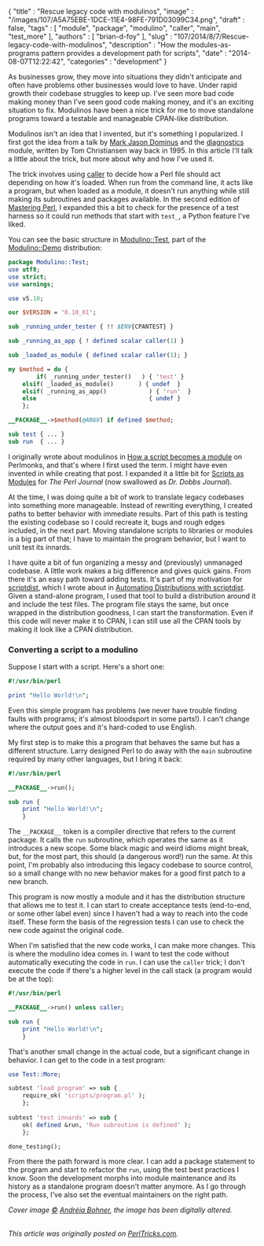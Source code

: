 {
   "title" : "Rescue legacy code with modulinos",
   "image" : "/images/107/A5A75EBE-1DCE-11E4-98FE-791D03099C34.png",
   "draft" : false,
   "tags" : [
      "module",
      "package",
      "modulino",
      "caller",
      "main",
      "test_more"
   ],
   "authors" : [
      "brian-d-foy"
   ],
   "slug" : "107/2014/8/7/Rescue-legacy-code-with-modulinos",
   "description" : "How the modules-as-programs pattern provides a development path for scripts",
   "date" : "2014-08-07T12:22:42",
   "categories" : "development"
}


As businesses grow, they move into situations they didn't anticipate and often have problems other businesses would love to have. Under rapid growth their codebase struggles to keep up. I've seen more bad code making money than I've seen good code making money, and it's an exciting situation to fix. Modulinos have been a nice trick for me to move standalone programs toward a testable and manageable CPAN-like distribution.

Modulinos isn't an idea that I invented, but it's something I popularized. I first got the idea from a talk by [Mark Jason Dominus](http://blog.plover.com) and the [diagnostics](https://github.com/Perl/perl5/blob/blead/lib/diagnostics.pm) module, written by Tom Christiansen way back in 1995. In this article I'll talk a little about the trick, but more about why and how I've used it.

The trick involves using [caller](http://perldoc.perl.org/functions/caller.html) to decide how a Perl file should act depending on how it's loaded. When run from the command line, it acts like a program, but when loaded as a module, it doesn't run anything while still making its subroutines and packages available. In the second edition of [Mastering Perl](http://www.masteringperl.org/), I expanded this a bit to check for the presence of a test harness so it could run methods that start with `test_`, a Python feature I've liked.

You can see the basic structure in [Modulino::Test](https://metacpan.org/pod/Modulino::Test), part of the [Modulino::Demo](https://metacpan.org/release/Modulino-Demo) distribution:

```perl
package Modulino::Test;
use utf8;
use strict;
use warnings;

use v5.10;

our $VERSION = '0.10_01';

sub _running_under_tester { !! $ENV{CPANTEST} }

sub _running_as_app { ! defined scalar caller(1) }

sub _loaded_as_module { defined scalar caller(1); }

my $method = do {
        if( _running_under_tester()   ) { 'test' }
    elsif( _loaded_as_module()       ) { undef  }
    elsif( _running_as_app()            ) { 'run'  }
    else                                { undef }
    };

__PACKAGE__->$method(@ARGV) if defined $method;

sub test { ... }
sub run  { ... }
```

I originally wrote about modulinos in [How a script becomes a module](http://www.perlmonks.org/index.pl?node_id=396759) on Perlmonks, and that's where I first used the term. I might have even invented in while creating that post. I expanded it a little bit for [Scripts as Modules](http://www.drdobbs.com/scripts-as-modules/184416165) for *The Perl Journal* (now swallowed as *Dr. Dobbs Journal*).

At the time, I was doing quite a bit of work to translate legacy codebases into something more manageable. Instead of rewriting everything, I created paths to better behavior with immediate results. Part of this path is testing the existing codebase so I could recreate it, bugs and rough edges included, in the next part. Moving standalone scripts to libraries or modules is a big part of that; I have to maintain the program behavior, but I want to unit test its innards.

I have quite a bit of fun organizing a messy and (previously) unmanaged codebase. A little work makes a big difference and gives quick gains. From there it's an easy path toward adding tests. It's part of my motivation for [scriptdist](http://search.cpan.org/dist/scriptdist/), which I wrote about in [Automating Distributions with scriptdist](http://www.drdobbs.com/web-development/automating-distributions-with-scriptdist/184416112). Given a stand-alone program, I used that tool to build a distribution around it and include the test files. The program file stays the same, but once wrapped in the distribution goodness, I can start the transformation. Even if this code will never make it to CPAN, I can still use all the CPAN tools by making it look like a CPAN distribution.

### Converting a script to a modulino

Suppose I start with a script. Here's a short one:

```perl
#!/usr/bin/perl

print "Hello World!\n";
```

Even this simple program has problems (we never have trouble finding faults with programs; it's almost bloodsport in some parts!). I can't change where the output goes and it's hard-coded to use English.

My first step is to make this a program that behaves the same but has a different structure. Larry designed Perl to do away with the `main` subroutine required by many other languages, but I bring it back:

```perl
#!/usr/bin/perl

__PACKAGE__->run();

sub run {
    print "Hello World!\n";
    }
```

The `__PACKAGE__` token is a compiler directive that refers to the current package. It calls the `run` subroutine, which operates the same as it introduces a new scope. Some black magic and weird idioms might break, but, for the most part, this should (a dangerous word!) run the same. At this point, I'm probably also introducing this legacy codebase to source control, so a small change with no new behavior makes for a good first patch to a new branch.

This program is now mostly a module and it has the distribution structure that allows me to test it. I can start to create acceptance tests (end-to-end, or some other label even) since I haven't had a way to reach into the code itself. These form the basis of the regression tests I can use to check the new code against the original code.

When I'm satisfied that the new code works, I can make more changes. This is where the modulino idea comes in. I want to test the code without automatically executing the code in `run`. I can use the `caller` trick; I don't execute the code if there's a higher level in the call stack (a program would be at the top):

```perl
#!/usr/bin/perl

__PACKAGE__->run() unless caller;

sub run {
    print "Hello World!\n";
    }
```

That's another small change in the actual code, but a significant change in behavior. I can get to the code in a test program:

```perl
use Test::More;

subtest 'load program' => sub {
    require_ok( 'scripts/program.pl' );
    };
    
subtest 'test innards' => sub {
    ok( defined &run, 'Run subroutine is defined' );
    };

done_testing();
```

From there the path forward is more clear. I can add a package statement to the program and start to refactor the `run`, using the test best practices I know. Soon the development morphs into module maintenance and its history as a standalone program doesn't matter anymore. As I go through the process, I've also set the eventual maintainers on the right path.

*Cover image [©](http://creativecommons.org/licenses/by/4.0/) [Andréia Bohner](https://www.flickr.com/photos/deia/321829326/in/photolist-ursDu-71wk9y-nYpsHQ-e3P2i9-e1TW4-32LHXt-e4bYT8-e4bYNV-e4hB2m-e4hB5Y-69pxDc-7YWXJX-cwAfvs-e1TUY-4zkBG7-dcyLpA-aj8HAk-ajbu5L-ajbuh7-94j7Df-94jsgo-d9QS9u-dcyJAE-dcyHcT-bavZfB-2nPfVE-52nPvi-RBuWd-4tpcsD-55P2hs-4WaC4T-7w6TC-9FUUPM-94jwv1-8ohTWP-94g9Ep-6ijaiB-94jpgQ-94jcQd-94gcw8-94jveU-94jy93-94g6v8-94j9nu-94jmud-dh1bAe-dcyJoM-dcyJNK-duC43R-dcyK6z), the image has been digitally altered.*

\
*This article was originally posted on [PerlTricks.com](http://perltricks.com).*
